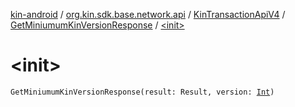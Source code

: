 [kin-android](../../../index.md) / [org.kin.sdk.base.network.api](../../index.md) / [KinTransactionApiV4](../index.md) / [GetMiniumumKinVersionResponse](index.md) / [&lt;init&gt;](./-init-.md)

# &lt;init&gt;

`GetMiniumumKinVersionResponse(result: Result, version: `[`Int`](https://kotlinlang.org/api/latest/jvm/stdlib/kotlin/-int/index.html)`)`